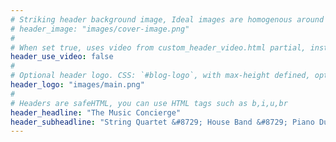 ```yaml
---
# Striking header background image, Ideal images are homogenous around the centre and contrasting to the text. Non-ideal images can use `title_guard`
# header_image: "images/cover-image.png"
#
# When set true, uses video from custom_header_video.html partial, instead of header_image
header_use_video: false
#
# Optional header logo. CSS: `#blog-logo`, with max-height defined, optimize to prevent scaling
header_logo: "images/main.png"
#
# Headers are safeHTML, you can use HTML tags such as b,i,u,br
header_headline: "The Music Concierge"
header_subheadline: "String Quartet &#8729; House Band &#8729; Piano Duo"
---
```

